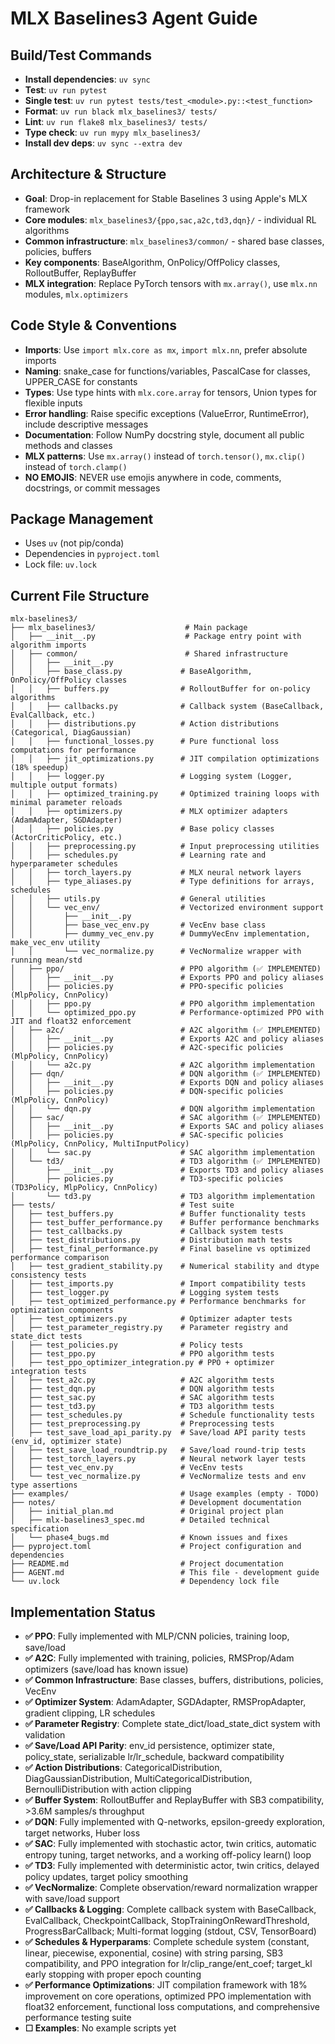 # MLX Baselines3 Agent Guide

## Build/Test Commands
- **Install dependencies**: `uv sync`
- **Test**: `uv run pytest`
- **Single test**: `uv run pytest tests/test_<module>.py::<test_function>`
- **Format**: `uv run black mlx_baselines3/ tests/`
- **Lint**: `uv run flake8 mlx_baselines3/ tests/`
- **Type check**: `uv run mypy mlx_baselines3/`
- **Install dev deps**: `uv sync --extra dev`

## Architecture & Structure
- **Goal**: Drop-in replacement for Stable Baselines 3 using Apple's MLX framework
- **Core modules**: `mlx_baselines3/{ppo,sac,a2c,td3,dqn}/` - individual RL algorithms
- **Common infrastructure**: `mlx_baselines3/common/` - shared base classes, policies, buffers
- **Key components**: BaseAlgorithm, OnPolicy/OffPolicy classes, RolloutBuffer, ReplayBuffer
- **MLX integration**: Replace PyTorch tensors with `mx.array()`, use `mlx.nn` modules, `mlx.optimizers`

## Code Style & Conventions
- **Imports**: Use `import mlx.core as mx`, `import mlx.nn`, prefer absolute imports
- **Naming**: snake_case for functions/variables, PascalCase for classes, UPPER_CASE for constants
- **Types**: Use type hints with `mlx.core.array` for tensors, Union types for flexible inputs
- **Error handling**: Raise specific exceptions (ValueError, RuntimeError), include descriptive messages
- **Documentation**: Follow NumPy docstring style, document all public methods and classes
- **MLX patterns**: Use `mx.array()` instead of `torch.tensor()`, `mx.clip()` instead of `torch.clamp()`
- **NO EMOJIS**: NEVER use emojis anywhere in code, comments, docstrings, or commit messages

## Package Management
- Uses `uv` (not pip/conda)
- Dependencies in `pyproject.toml`
- Lock file: `uv.lock`

## Current File Structure

```
mlx-baselines3/
├── mlx_baselines3/                    # Main package
│   ├── __init__.py                    # Package entry point with algorithm imports
│   ├── common/                        # Shared infrastructure
│   │   ├── __init__.py
│   │   ├── base_class.py             # BaseAlgorithm, OnPolicy/OffPolicy classes
│   │   ├── buffers.py                # RolloutBuffer for on-policy algorithms
│   │   ├── callbacks.py              # Callback system (BaseCallback, EvalCallback, etc.)
│   │   ├── distributions.py          # Action distributions (Categorical, DiagGaussian)
│   │   ├── functional_losses.py      # Pure functional loss computations for performance
│   │   ├── jit_optimizations.py      # JIT compilation optimizations (18% speedup)
│   │   ├── logger.py                 # Logging system (Logger, multiple output formats)
│   │   ├── optimized_training.py     # Optimized training loops with minimal parameter reloads
│   │   ├── optimizers.py             # MLX optimizer adapters (AdamAdapter, SGDAdapter)
│   │   ├── policies.py               # Base policy classes (ActorCriticPolicy, etc.)
│   │   ├── preprocessing.py          # Input preprocessing utilities
│   │   ├── schedules.py              # Learning rate and hyperparameter schedules
│   │   ├── torch_layers.py           # MLX neural network layers
│   │   ├── type_aliases.py           # Type definitions for arrays, schedules
│   │   ├── utils.py                  # General utilities
│   │   └── vec_env/                  # Vectorized environment support
│   │       ├── __init__.py
│   │       ├── base_vec_env.py       # VecEnv base class
│   │       ├── dummy_vec_env.py      # DummyVecEnv implementation, make_vec_env utility
│   │       └── vec_normalize.py      # VecNormalize wrapper with running mean/std
│   ├── ppo/                          # PPO algorithm (✅ IMPLEMENTED)
│   │   ├── __init__.py               # Exports PPO and policy aliases
│   │   ├── policies.py               # PPO-specific policies (MlpPolicy, CnnPolicy)
│   │   ├── ppo.py                    # PPO algorithm implementation
│   │   └── optimized_ppo.py          # Performance-optimized PPO with JIT and float32 enforcement
│   ├── a2c/                          # A2C algorithm (✅ IMPLEMENTED)
│   │   ├── __init__.py               # Exports A2C and policy aliases
│   │   ├── policies.py               # A2C-specific policies (MlpPolicy, CnnPolicy)
│   │   └── a2c.py                    # A2C algorithm implementation
│   ├── dqn/                          # DQN algorithm (✅ IMPLEMENTED)
│   │   ├── __init__.py               # Exports DQN and policy aliases
│   │   ├── policies.py               # DQN-specific policies (MlpPolicy, CnnPolicy)
│   │   └── dqn.py                    # DQN algorithm implementation
│   ├── sac/                          # SAC algorithm (✅ IMPLEMENTED)
│   │   ├── __init__.py               # Exports SAC and policy aliases
│   │   ├── policies.py               # SAC-specific policies (MlpPolicy, CnnPolicy, MultiInputPolicy)
│   │   └── sac.py                    # SAC algorithm implementation
│   └── td3/                          # TD3 algorithm (✅ IMPLEMENTED)
│       ├── __init__.py               # Exports TD3 and policy aliases
│       ├── policies.py               # TD3-specific policies (TD3Policy, MlpPolicy, CnnPolicy)
│       └── td3.py                    # TD3 algorithm implementation
├── tests/                            # Test suite
│   ├── test_buffers.py               # Buffer functionality tests
│   ├── test_buffer_performance.py    # Buffer performance benchmarks
│   ├── test_callbacks.py             # Callback system tests
│   ├── test_distributions.py         # Distribution math tests
│   ├── test_final_performance.py     # Final baseline vs optimized performance comparison
│   ├── test_gradient_stability.py    # Numerical stability and dtype consistency tests
│   ├── test_imports.py               # Import compatibility tests
│   ├── test_logger.py                # Logging system tests
│   ├── test_optimized_performance.py # Performance benchmarks for optimization components
│   ├── test_optimizers.py            # Optimizer adapter tests
│   ├── test_parameter_registry.py    # Parameter registry and state_dict tests
│   ├── test_policies.py              # Policy tests
│   ├── test_ppo.py                   # PPO algorithm tests
│   ├── test_ppo_optimizer_integration.py # PPO + optimizer integration tests
│   ├── test_a2c.py                   # A2C algorithm tests
│   ├── test_dqn.py                   # DQN algorithm tests
│   ├── test_sac.py                   # SAC algorithm tests
│   ├── test_td3.py                   # TD3 algorithm tests
│   ├── test_schedules.py             # Schedule functionality tests
│   ├── test_preprocessing.py         # Preprocessing tests
│   ├── test_save_load_api_parity.py  # Save/load API parity tests (env_id, optimizer state)
│   ├── test_save_load_roundtrip.py   # Save/load round-trip tests
│   ├── test_torch_layers.py          # Neural network layer tests
│   ├── test_vec_env.py               # VecEnv tests
│   └── test_vec_normalize.py         # VecNormalize tests and env type assertions
├── examples/                         # Usage examples (empty - TODO)
├── notes/                            # Development documentation
│   ├── initial_plan.md               # Original project plan
│   ├── mlx-baselines3_spec.md        # Detailed technical specification
│   └── phase4_bugs.md                # Known issues and fixes
├── pyproject.toml                    # Project configuration and dependencies
├── README.md                         # Project documentation
├── AGENT.md                          # This file - development guide
└── uv.lock                           # Dependency lock file
```

## Implementation Status
- **✅ PPO**: Fully implemented with MLP/CNN policies, training loop, save/load
- **✅ A2C**: Fully implemented with training, policies, RMSProp/Adam optimizers (save/load has known issue)
- **✅ Common Infrastructure**: Base classes, buffers, distributions, policies, VecEnv
- **✅ Optimizer System**: AdamAdapter, SGDAdapter, RMSPropAdapter, gradient clipping, LR schedules
- **✅ Parameter Registry**: Complete state_dict/load_state_dict system with validation
- **✅ Save/Load API Parity**: env_id persistence, optimizer state, policy_state, serializable lr/lr_schedule, backward compatibility
- **✅ Action Distributions**: CategoricalDistribution, DiagGaussianDistribution, MultiCategoricalDistribution, BernoulliDistribution with action clipping
- **✅ Buffer System**: RolloutBuffer and ReplayBuffer with SB3 compatibility, >3.6M samples/s throughput
- **✅ DQN**: Fully implemented with Q-networks, epsilon-greedy exploration, target networks, Huber loss
- **✅ SAC**: Fully implemented with stochastic actor, twin critics, automatic entropy tuning, target networks, and a working off-policy learn() loop
- **✅ TD3**: Fully implemented with deterministic actor, twin critics, delayed policy updates, target policy smoothing
- **✅ VecNormalize**: Complete observation/reward normalization wrapper with save/load support
- **✅ Callbacks & Logging**: Complete callback system with BaseCallback, EvalCallback, CheckpointCallback, StopTrainingOnRewardThreshold, ProgressBarCallback; Multi-format logging (stdout, CSV, TensorBoard)
- **✅ Schedules & Hyperparams**: Complete schedule system (constant, linear, piecewise, exponential, cosine) with string parsing, SB3 compatibility, and PPO integration for lr/clip_range/ent_coef; target_kl early stopping with proper epoch counting
- **✅ Performance Optimizations**: JIT compilation framework with 18% improvement on core operations, optimized PPO implementation with float32 enforcement, functional loss computations, and comprehensive performance testing suite
- **☐ Examples**: No example scripts yet
